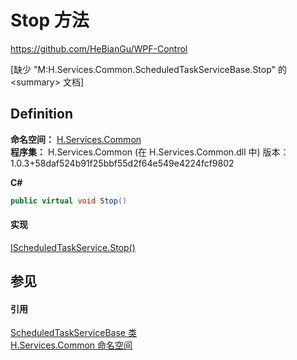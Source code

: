 # Stop 方法
https://github.com/HeBianGu/WPF-Control

\[缺少 "M:H.Services.Common.ScheduledTaskServiceBase.Stop" 的 &lt;summary&gt; 文档\]



## Definition
**命名空间：** <a href="b9cdd84f-6623-a51a-f53b-465103ced202">H.Services.Common</a>  
**程序集：** H.Services.Common (在 H.Services.Common.dll 中) 版本：1.0.3+58daf524b91f25bbf55d2f64e549e4224fcf9802

**C#**
``` C#
public virtual void Stop()
```



#### 实现
<a href="5911b142-f2be-2163-a6f1-2f724c943521">IScheduledTaskService.Stop()</a>  


## 参见


#### 引用
<a href="4bea68e8-22e9-4a21-7b60-8f5d135b7d3e">ScheduledTaskServiceBase 类</a>  
<a href="b9cdd84f-6623-a51a-f53b-465103ced202">H.Services.Common 命名空间</a>  
